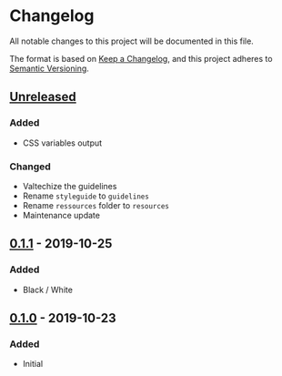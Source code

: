 # Changelog
All notable changes to this project will be documented in this file.

The format is based on [Keep a Changelog](https://keepachangelog.com/en/1.1.0/),
and this project adheres to [Semantic Versioning](https://semver.org/spec/v2.0.0.html).






## [Unreleased]
### Added
- CSS variables output

### Changed
- Valtechize the guidelines
- Rename `styleguide` to `guidelines`
- Rename `ressources` folder to `resources`
- Maintenance update



## [0.1.1] - 2019-10-25
### Added
- Black / White



## [0.1.0] - 2019-10-23
### Added
- Initial






[Unreleased]: https://github.com/absolunet/brand-guidelines/compare/0.1.1...HEAD
[0.1.1]:      https://github.com/absolunet/brand-guidelines/compare/0.1.0...0.1.1
[0.1.0]:      https://github.com/absolunet/brand-guidelines/releases/tag/0.1.0
